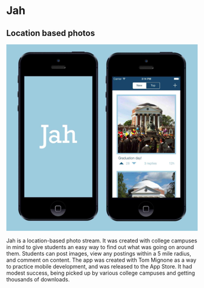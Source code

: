 # Jah
## Location based photos

![Jah](https://raw.githubusercontent.com/willemmanuel/Jah/master/jah.jpg)

Jah is a location-based photo stream. It was created with college campuses in mind to give students an easy way to find out what was going on around them. Students can post images, view any postings within a 5 mile radius, and comment on content. The app was created with Tom Mignone as a way to practice mobile development, and was released to the App Store. It had modest success, being picked up by various college campuses and getting thousands of downloads.
